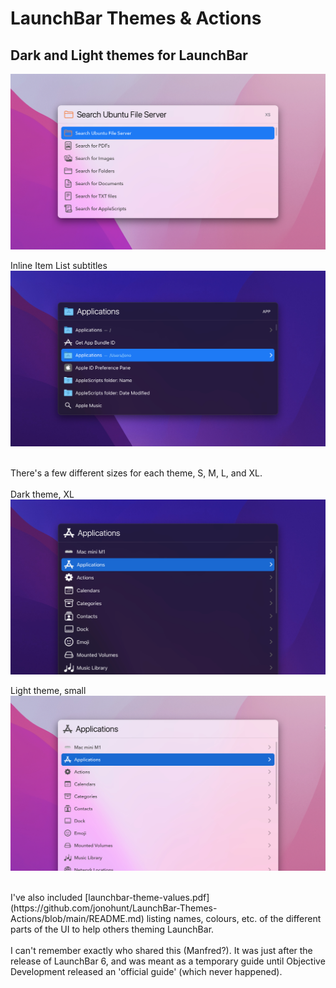 # LaunchBar Themes & Actions

## Dark and Light themes for LaunchBar

![macOS Theme Light](readme-images/launchbar-themes-light-01.jpg)
<br />

Inline Item List subtitles
![macOS Theme Dark](readme-images/launchbar-themes-dark-01.jpg)
<br />
<br />

There's a few different sizes for each theme, S, M, L, and XL.<br />
<br />
Dark theme, XL
<br />
![LaunchBar Dark XL theme](readme-images/launchbar-theme-dark-xl.jpg)
<br />

Light theme, small
<br />
![LaunchBar Dark Small theme](readme-images/launchbar-theme-light-s.jpg)


<br />
I've also included [launchbar-theme-values.pdf](https://github.com/jonohunt/LaunchBar-Themes-Actions/blob/main/README.md) listing names, colours, etc. of the different parts of the UI to help others theming LaunchBar.<br />
<br />
I can't remember exactly who shared this (Manfred?). It was just after the release of LaunchBar 6, and was meant as a temporary guide until Objective Development released an 'official guide' (which never happened).<br />
